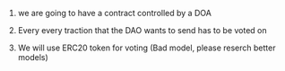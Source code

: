 1. we are going to have a contract controlled by a DOA

2. Every every traction that the DAO wants to send has to be voted on 

3. We will use ERC20 token for voting (Bad model, please reserch better models)